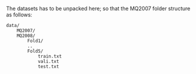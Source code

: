 The datasets has to be unpacked here; so that the MQ2007 folder structure as follows:
```
data/
    MQ2007/
    MQ2008/
        Fold1/
        ..
        Fold5/
            train.txt
            vali.txt
            test.txt
```
